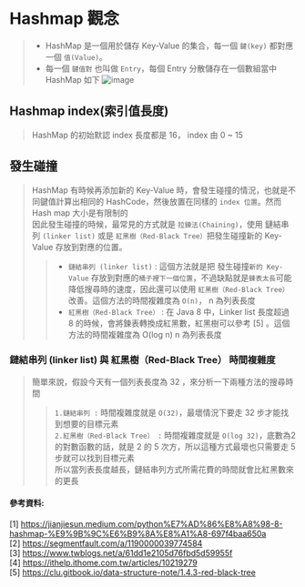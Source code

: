 # Hashmap 觀念
> * HashMap 是一個用於儲存 Key-Value 的集合，每一個 ```鍵(key)``` 都對應一個 ```值(Value)```。
> * 每一個 ```鍵值對``` 也叫做 ```Entry```，每個 Entry 分散儲存在一個數組當中
> HashMap 如下
![image](https://github.com/Ricky7737/DataAnalysisAndLearning/assets/58324475/0c3e41a3-6810-44b4-ab34-b8cd8b08c0d3)

## Hashmap index(索引值長度)
> HashMap 的初始默認 index 長度都是 16， index 由 0 ~ 15

## 發生碰撞
> HashMap 有時候再添加新的 Key-Value 時，會發生碰撞的情況，也就是不同鍵值計算出相同的 HashCode，然後放置在同樣的 ```index 位置```。然而 Hash map 大小是有限制的  
> 因此發生碰撞的時候，最常見的方式就是 ```拉鍊法(Chaining)```，使用 鏈結串列 ```(linker list)``` 或是 ```紅黑樹（Red-Black Tree）```把發生碰撞新的 Key-Value 存放到對應的位置。
> > * ```鏈結串列 (linker list)``` : 這個方法就是把 發生碰撞```新的 Key-Value``` 存放到對應的```桶子裡下一個位置```，不過缺點就是```鍊表太長```可能降低搜尋時的速度，因此還可以使用 ```紅黑樹（Red-Black Tree）```改善。這個方法的時間複雜度為 ```O(n)```， n 為列表長度
> > * ```紅黑樹（Red-Black Tree）``` : 在 Java 8 中，Linker list 長度超過 8 的時候，會將鍊表轉換成紅黑數，紅黑樹可以參考 [5] 。這個方法的時間複雜度為 O(log n) n 為列表長度
### 鏈結串列 (linker list) 與 紅黑樹（Red-Black Tree） 時間複雜度  
> 簡單來說，假設今天有一個列表長度為 32 ，來分析一下兩種方法的搜尋時間  
> > ```1.鏈結串列 :``` 時間複雜度就是 ```O(32)```，最壞情況下要走 32 步才能找到想要的目標元素  
> > ```2.紅黑樹（Red-Black Tree） :``` 時間複雜度就是 ```O(log 32)```，底數為2的對數函數的話，就是 2 的 5 次方，所以這種方式最壞也只需要走 5 步就可以找到目標元素  
> > 所以當列表長度越長，鏈結串列方式所需花費的時間就會比紅黑數來的更長  
#### 參考資料:
[1] https://jianjiesun.medium.com/python%E7%AD%86%E8%A8%98-8-hashmap-%E9%9B%9C%E6%B9%8A%E8%A1%A8-697f4baa650a  
[2] https://segmentfault.com/a/1190000039774584  
[3] https://www.twblogs.net/a/61dd1e2105d76fbd5d59955f  
[4] https://ithelp.ithome.com.tw/articles/10219279  
[5] https://clu.gitbook.io/data-structure-note/1.4.3-red-black-tree  
